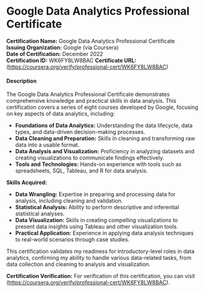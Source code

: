 # Google Data Analytics Professional Certificate

**Certification Name:** Google Data Analytics Professional Certificate  
**Issuing Organization:** Google (via Coursera)  
**Date of Certification:** December 2022  
**Certification ID:** WK6FY8LW8BAC 
**Certificate URL:** (https://coursera.org/verify/professional-cert/WK6FY8LW8BAC)

#### Description

The Google Data Analytics Professional Certificate demonstrates comprehensive knowledge and practical skills in data analysis. This certification covers a series of eight courses developed by Google, focusing on key aspects of data analytics, including:

- **Foundations of Data Analytics:** Understanding the data lifecycle, data types, and data-driven decision-making processes.
- **Data Cleaning and Preparation:** Skills in cleaning and transforming raw data into a usable format.
- **Data Analysis and Visualization:** Proficiency in analyzing datasets and creating visualizations to communicate findings effectively.
- **Tools and Technologies:** Hands-on experience with tools such as spreadsheets, SQL, Tableau, and R for data analysis.

**Skills Acquired:**
- **Data Wrangling:** Expertise in preparing and processing data for analysis, including cleaning and validation.
- **Statistical Analysis:** Ability to perform descriptive and inferential statistical analyses.
- **Data Visualization:** Skills in creating compelling visualizations to present data insights using Tableau and other visualization tools.
- **Practical Application:** Experience in applying data analysis techniques to real-world scenarios through case studies.

This certification validates my readiness for introductory-level roles in data analytics, confirming my ability to handle various data-related tasks, from data collection and cleaning to analysis and visualization.

**Certification Verification:**
For verification of this certification, you can visit (https://coursera.org/verify/professional-cert/WK6FY8LW8BAC).

